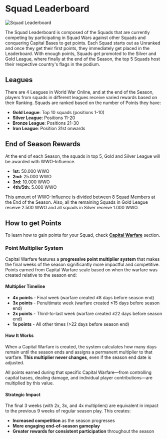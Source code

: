 # Squad Leaderboard

![Squad Leaderboard](../assets/images/header_capital_warfare.webp "Squad Leaderboard")

The Squad Leaderboard is composed of the Squads that are currently competing by participating in
Squad Wars against other Squads and conquering Capital Bases to get points. Each Squad starts out as
Unranked and once they get their first points, they immediately get placed in the Leaderboard. With
enough points, Squads get promoted to the Silver and Gold League, where finally at the end of the
Season, the top 5 Squads host their respective country's flags in the podium.

## Leagues

There are 4 Leagues in World War Online, and at the end of the Season, players from squads in different leagues receive varied rewards based on their Ranking. Squads are ranked based on the number of Points they have:

-   **Gold League**: Top 10 squads (positions 1-10)
-   **Silver League**: Positions 11-20
-   **Bronze League**: Positions 21-30
-   **Iron League**: Position 31st onwards

## End of Season Rewards

At the end of each Season, the squads in top 5, Gold and Silver League will be awarded with
WWO-Influence.

-   **1st:** 50.000 WWO
-   **2nd:** 25.000 WWO
-   **3rd:** 10.000 WWO
-   **4th/5th:** 5.000 WWO

This amount of WWO-Influence is divided between 8 Squad Members at the End of the Season. Also, all
the remaining Squads in Gold League receive 2.500 WWO and all squads in Silver receive 1.000 WWO.

## How to get Points

To learn how to gain points for your Squad, check [**Capital Warfare**](capital-warfare.md) section.

### Point Multiplier System

Capital Warfare features a **progressive point multiplier system** that makes the final weeks of the season significantly more impactful and competitive. Points earned from Capital Warfare scale based on when the warfare was created relative to the season end:

#### Multiplier Timeline

-   **4x points** - Final week (warfare created ≤8 days before season end)
-   **3x points** - Penultimate week (warfare created ≤15 days before season end)
-   **2x points** - Third-to-last week (warfare created ≤22 days before season end)
-   **1x points** - All other times (>22 days before season end)

#### How It Works

When a Capital Warfare is created, the system calculates how many days remain until the season ends and assigns a permanent multiplier to that warfare. **This multiplier never changes**, even if the season end date is adjusted.

All points earned during that specific Capital Warfare—from controlling capital bases, dealing damage, and individual player contributions—are multiplied by this value.

#### Strategic Impact

The final 3 weeks (with 2x, 3x, and 4x multipliers) are equivalent in impact to the previous 9 weeks of regular season play. This creates:

-   **Increased competition** as the season progresses
-   **More engaging end-of-season gameplay**
-   **Greater rewards for consistent participation** throughout the season
